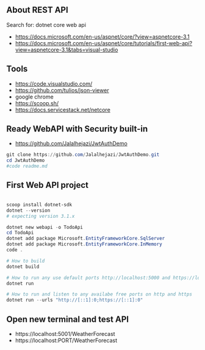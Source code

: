## About REST API


Search for: dotnet core web api

- https://docs.microsoft.com/en-us/aspnet/core/?view=aspnetcore-3.1
- https://docs.microsoft.com/en-us/aspnet/core/tutorials/first-web-api?view=aspnetcore-3.1&tabs=visual-studio



## Tools

- https://code.visualstudio.com/
- https://github.com/tulios/json-viewer
- google chrome
- https://scoop.sh/
- https://docs.servicestack.net/netcore


## Ready WebAPI with Security built-in
- https://github.com/Jalalhejazi/JwtAuthDemo

```powershell
git clone https://github.com/Jalalhejazi/JwtAuthDemo.git
cd JwtAuthDemo
#code readme.md

```



## First Web API project

```PowerShell

scoop install dotnet-sdk
dotnet --version 
# expecting version 3.1.x

dotnet new webapi -o TodoApi
cd TodoApi
dotnet add package Microsoft.EntityFrameworkCore.SqlServer
dotnet add package Microsoft.EntityFrameworkCore.InMemory
code .

# How to build
dotnet build

# How to run any use default ports http://localhost:5000 and https://localhost:5001
dotnet run

# How to run and listen to any availabe free ports on http and https
dotnet run --urls "http://[::1]:0;https://[::1]:0"

```

## Open new terminal and test API 

- https://localhost:5001/WeatherForecast
- https://localhost:PORT/WeatherForecast



